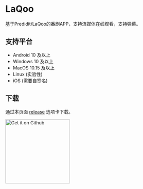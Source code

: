 # LaQoo
基于Predidit/LaQoo的番剧APP，支持流媒体在线观看，支持弹幕。

## 支持平台

- Android 10 及以上
- Windows 10 及以上
- MacOS 10.15 及以上
- Linux (实验性)
- iOS (需要自签名)

## 下载

通过本页面 [release](https://github.com/laqooss/LaQoo/releases) 选项卡下载。

<a href="https://github.com/laqooss/LaQoo/releases">
  <img src="static/svg/get_it_on_github.svg" alt="Get it on Github" width="200"/>
</a>







